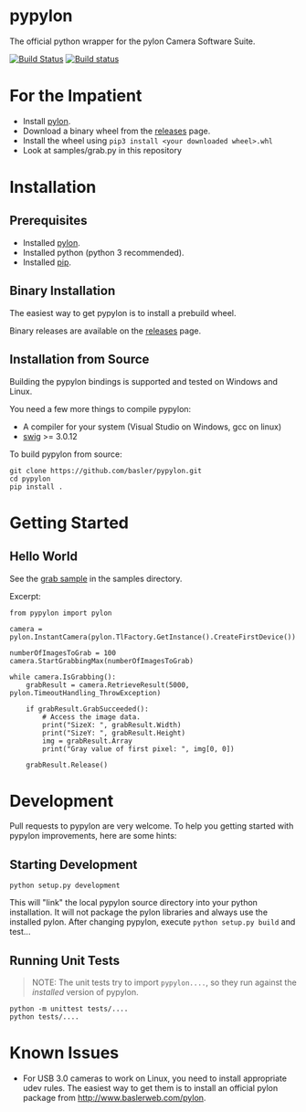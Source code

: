 # pypylon
The official python wrapper for the pylon Camera Software Suite.

[![Build Status](https://travis-ci.org/basler/pypylon.svg?branch=master)](https://travis-ci.org/basler/pypylon)
[![Build status](https://ci.appveyor.com/api/projects/status/45j4tydwdr0fv05p/branch/master?svg=true)](https://ci.appveyor.com/project/basler-oss/pypylon/branch/master)

# For the Impatient
 * Install [pylon](https://www.baslerweb.com/pylon).
 * Download a binary wheel from the [releases](https://github.com/Basler/pypylon/releases) page.
 * Install the wheel using ```pip3 install <your downloaded wheel>.whl```
 * Look at samples/grab.py in this repository

# Installation
## Prerequisites
 * Installed [pylon](https://www.baslerweb.com/pylon).
 * Installed python (python 3 recommended).
 * Installed [pip](https://pip.pypa.io/en/stable/).

## Binary Installation
The easiest way to get pypylon is to install a prebuild wheel.

Binary releases are available on the [releases](https://github.com/Basler/pypylon/releases) page.

## Installation from Source
Building the pypylon bindings is supported and tested on Windows and Linux.

You need a few more things to compile pypylon:
 * A compiler for your system (Visual Studio on Windows, gcc on linux)
 * [swig](http://www.swig.org) >= 3.0.12

To build pypylon from source:
```
git clone https://github.com/basler/pypylon.git
cd pypylon
pip install .
```

# Getting Started
## Hello World
See the [grab sample](https://github.com/Basler/pypylon/samples/grab.py) in the samples directory.

Excerpt:

```
from pypylon import pylon

camera = pylon.InstantCamera(pylon.TlFactory.GetInstance().CreateFirstDevice())

numberOfImagesToGrab = 100
camera.StartGrabbingMax(numberOfImagesToGrab)

while camera.IsGrabbing():
    grabResult = camera.RetrieveResult(5000, pylon.TimeoutHandling_ThrowException)

    if grabResult.GrabSucceeded():
        # Access the image data.
        print("SizeX: ", grabResult.Width)
        print("SizeY: ", grabResult.Height)
        img = grabResult.Array
        print("Gray value of first pixel: ", img[0, 0])
    
    grabResult.Release()
```

# Development

Pull requests to pypylon are very welcome. To help you getting started with pypylon improvements, here are some hints:

## Starting Development
```
python setup.py development
```
This will "link" the local pypylon source directory into your python installation. It will not package the pylon libraries and always use the installed pylon.
After changing pypylon, execute `python setup.py build` and test...

## Running Unit Tests
> NOTE: The unit tests try to import `pypylon....`, so they run against the *installed* version of pypylon.
``` 
python -m unittest tests/....
python tests/....
```
# Known Issues
 * For USB 3.0 cameras to work on Linux, you need to install appropriate udev rules. 
   The easiest way to get them is to install an official pylon package from http://www.baslerweb.com/pylon.